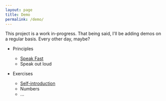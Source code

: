 ```yaml
---
layout: page
title: Demo
permalink: /demo/
---	
```


This project is a work in-progress. That being said, I'll be adding demos on a regular basis. Every other day, maybe? 

* Principles
  * [Speak Fast](http://www.guibueno.me/languagebug/principle_speakfaster.html)
  * Speak out loud

* Exercises
  * [Self-introduction](http://www.guibueno.me/languagebug/exercise_selfintro.html)
  * Numbers
  * ...
